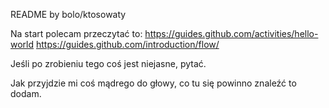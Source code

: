 README by bolo/ktosowaty

Na start polecam przeczytać to:
https://guides.github.com/activities/hello-world
https://guides.github.com/introduction/flow/

Jeśli po zrobieniu tego coś jest niejasne, pytać.

Jak przyjdzie mi coś mądrego do głowy, co tu się powinno znaleźć to dodam.
